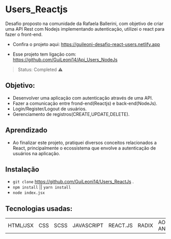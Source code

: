# Users_Reactjs
Desafio proposto na comunidade da Rafaela Ballerini, com objetivo de criar uma API Rest com Nodejs implementando autenticação, utilizei o react para fazer o front-end.
+ Confira o projeto aqui: https://guileoni-desafio-react-users.netlify.app
- Esse projeto tem ligação com: https://github.com/GuiLeoni14/Api_Users_NodeJs
> Status: Completed ⚠️

## Objetivo:
+ Desenvolver uma aplicação com autenticação através de uma API.
+ Fazer a comunicação entre frond-end(Reactjs) e back-end(NodeJs).
+ Login/Register/Logout de usuários.
+ Gerenciamento de registros(CREATE,UPDATE,DELETE).

## Aprendizado
+ Ao finalizar este projeto, pratiquei diversos conceitos relacionados a React, principalmente o ecossistema que envolve a autenticação de usuários
na aplicação.

## Instalação
- `git clone` https://github.com/GuiLeoni14/Users_ReactJs .
- `npm install` || `yarn install`
- `node index.jsx`

## Tecnologias usadas:

<table>
  <tr>
    <td>HTML/JSX</td>
    <td>CSS</td>
    <td>SCSS</td>
    <td>JAVASCRIPT</td>
    <td>REACT.JS</td>
    <td>RADIX</td>
    <td>AOS ANIMATE</td>
  </tr>
</table>


